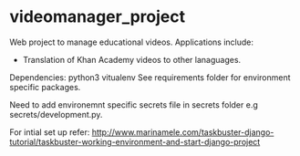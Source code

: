 # videomanager_project
Web project to manage educational videos. Applications include:
- Translation of Khan Academy videos to other lanaguages.

Dependencies:
python3
vitualenv
See requirements folder for environment specific packages.

Need to add environemnt specific secrets file in secrets folder e.g secrets/development.py.

For intial set up refer: 
http://www.marinamele.com/taskbuster-django-tutorial/taskbuster-working-environment-and-start-django-project
